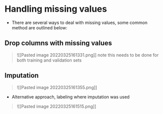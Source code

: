 # Handling missing values 
- There are several ways to deal with missing values, some common method are outlined below:
## Drop columns with missing values
>![[Pasted image 20220325161331.png]]
note this needs to be done for both training and validation sets
## Imputation
>![[Pasted image 20220325161355.png]]
- Alternative approach, labeling where imputation was used

>![[Pasted image 20220325161515.png]]
